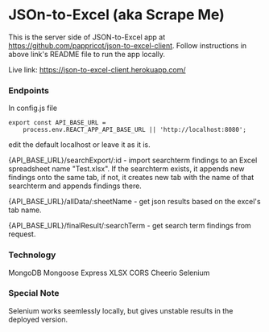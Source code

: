 # JSOn-to-Excel (aka Scrape Me)

This is the server side of JSON-to-Excel app at https://github.com/pappricot/json-to-excel-client.
Follow instructions in above link's README file to run the app locally.

Live link: https://json-to-excel-client.herokuapp.com/

### Endpoints
In config.js file
```
export const API_BASE_URL =
    process.env.REACT_APP_API_BASE_URL || 'http://localhost:8080';
```
edit the default localhost or leave it as it is.

{API_BASE_URL}/searchExport/:id - import searchterm findings to an Excel spreadsheet name "Test.xlsx". If the searchterm exists, it appends new findings onto the same tab, if not, it creates new tab with the name of that searchterm and appends findings there.

{API_BASE_URL}/allData/:sheetName - get json results based on the excel's tab name.

{API_BASE_URL}/finalResult/:searchTerm - get search term findings from request.

### Technology
MongoDB Mongoose
Express
XLSX
CORS
Cheerio
Selenium

### Special Note
Selenium works seemlessly locally, but gives unstable results in the deployed version.

